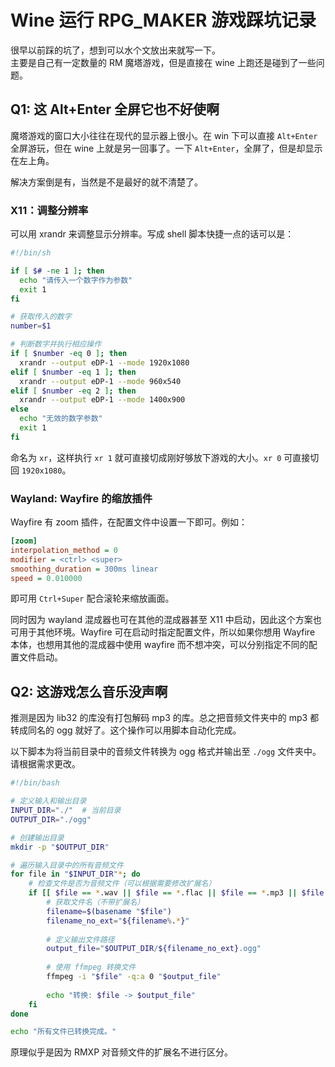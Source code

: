 # Wine 运行 RPG_MAKER 游戏踩坑记录

很早以前踩的坑了，想到可以水个文放出来就写一下。  
主要是自己有一定数量的 RM 魔塔游戏，但是直接在 wine 上跑还是碰到了一些问题。

## Q1: 这 Alt+Enter 全屏它也不好使啊

魔塔游戏的窗口大小往往在现代的显示器上很小。在 win 下可以直接 `Alt+Enter` 全屏游玩，但在 wine 上就是另一回事了。一下 `Alt+Enter`，全屏了，但是却显示在左上角。  

解决方案倒是有，当然是不是最好的就不清楚了。

### X11：调整分辨率

可以用 xrandr 来调整显示分辨率。写成 shell 脚本快捷一点的话可以是：

```bash
#!/bin/sh

if [ $# -ne 1 ]; then
  echo "请传入一个数字作为参数"
  exit 1
fi

# 获取传入的数字
number=$1

# 判断数字并执行相应操作
if [ $number -eq 0 ]; then
  xrandr --output eDP-1 --mode 1920x1080
elif [ $number -eq 1 ]; then
  xrandr --output eDP-1 --mode 960x540
elif [ $number -eq 2 ]; then
  xrandr --output eDP-1 --mode 1400x900
else
  echo "无效的数字参数"
  exit 1
fi
```
命名为 `xr`，这样执行 `xr 1` 就可直接切成刚好够放下游戏的大小。`xr 0` 可直接切回 `1920x1080`。  

### Wayland: Wayfire 的缩放插件

Wayfire 有 zoom 插件，在配置文件中设置一下即可。例如：
```ini
[zoom]
interpolation_method = 0
modifier = <ctrl> <super> 
smoothing_duration = 300ms linear
speed = 0.010000
```
即可用 `Ctrl+Super` 配合滚轮来缩放画面。  

同时因为 wayland 混成器也可在其他的混成器甚至 X11 中启动，因此这个方案也可用于其他环境。Wayfire 可在启动时指定配置文件，所以如果你想用 Wayfire 本体，也想用其他的混成器中使用 wayfire 而不想冲突，可以分别指定不同的配置文件启动。

## Q2: 这游戏怎么音乐没声啊

推测是因为 lib32 的库没有打包解码 mp3 的库。总之把音频文件夹中的 mp3 都转成同名的 ogg 就好了。这个操作可以用脚本自动化完成。  

以下脚本为将当前目录中的音频文件转换为 ogg 格式并输出至 `./ogg` 文件夹中。请根据需求更改。

```bash
#!/bin/bash

# 定义输入和输出目录
INPUT_DIR="./"  # 当前目录
OUTPUT_DIR="./ogg"

# 创建输出目录
mkdir -p "$OUTPUT_DIR"

# 遍历输入目录中的所有音频文件
for file in "$INPUT_DIR"*; do
    # 检查文件是否为音频文件（可以根据需要修改扩展名）
    if [[ $file == *.wav || $file == *.flac || $file == *.mp3 || $file == *.aac || $file == *.m4a ]]; then
        # 获取文件名（不带扩展名）
        filename=$(basename "$file")
        filename_no_ext="${filename%.*}"
        
        # 定义输出文件路径
        output_file="$OUTPUT_DIR/${filename_no_ext}.ogg"
        
        # 使用 ffmpeg 转换文件
        ffmpeg -i "$file" -q:a 0 "$output_file"
        
        echo "转换: $file -> $output_file"
    fi
done

echo "所有文件已转换完成。"
```

原理似乎是因为 RMXP 对音频文件的扩展名不进行区分。
